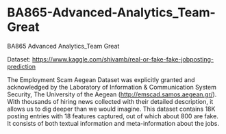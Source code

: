 # BA865-Advanced-Analytics_Team-Great
BA865 Advanced Analytics_Team Great


Dataset: https://www.kaggle.com/shivamb/real-or-fake-fake-jobposting-prediction


The Employment Scam Aegean Dataset was explicitly granted and acknowledged by the Laboratory of Information & Communication System Security, The University of the Aegean (http://emscad.samos.aegean.gr/). With thousands of hiring news collected with their detailed description, it allows us to dig deeper than we would imagine. This dataset contains 18K posting entries with 18 features captured, out of which about 800 are fake. It consists of both textual information and meta-information about the jobs.
